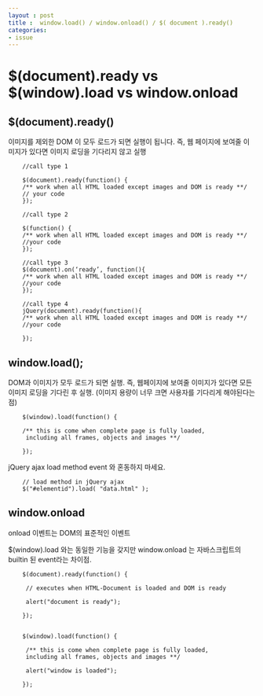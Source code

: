 ```yaml
---
layout : post
title :  window.load() / window.onload() / $( document ).ready()
categories:
- issue
---
```


# $(document).ready vs $(window).load vs window.onload

## $(document).ready()
이미지를 제외한 DOM 이 모두 로드가 되면 실행이 됩니다.
즉, 웹 페이지에 보여줄 이미지가 있다면 이미지 로딩을 기다리지 않고 실행

~~~~
	//call type 1

	$(document).ready(function() {
	/** work when all HTML loaded except images and DOM is ready **/
	// your code
	});

	//call type 2

	$(function() {
	/** work when all HTML loaded except images and DOM is ready **/
	//your code
	});

	//call type 3
	$(document).on(‘ready’, function(){
	/** work when all HTML loaded except images and DOM is ready **/
	//your code
	});

	//call type 4
	jQuery(document).ready(function(){
	/** work when all HTML loaded except images and DOM is ready **/
	//your code

	});
~~~~

## window.load();

DOM과 이미지가 모두 로드가 되면 실행.
즉, 웹페이지에 보여줄 이미지가 있다면 모든 이미지 로딩을 기다린 후 실행.
(이미지 용량이 너무 크면 사용자를 기다리게 해야된다는 점)


~~~~
	$(window).load(function() {

	/** this is come when complete page is fully loaded,
	 including all frames, objects and images **/

	});
~~~~

 jQuery ajax load method event 와 혼동하지 마세요.


~~~~
	// load method in jQuery ajax
	$("#elementid").load( "data.html" );
~~~~


## window.onload

onload 이벤트는 DOM의 표준적인 이벤트

$(window).load 와는 동일한 기능을 갖지만 window.onload 는 자바스크립트의 builtin 된 event라는 차이점.


~~~~
	$(document).ready(function() {

	 // executes when HTML-Document is loaded and DOM is ready

	 alert("document is ready");

	});


	$(window).load(function() {

	 /** this is come when complete page is fully loaded,
	 including all frames, objects and images **/

	 alert("window is loaded");

	});
~~~~
